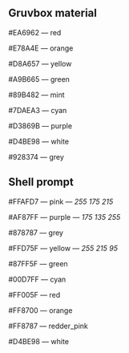 ## Gruvbox material

#EA6962 — red

#E78A4E — orange

#D8A657 — yellow

#A9B665 — green

#89B482 — mint

#7DAEA3 — cyan

#D3869B — purple

#D4BE98 — white

#928374 — grey

## Shell prompt

#FFAFD7 — pink — *255 175 215*

#AF87FF — purple ­— *175 135 255*

#878787 — grey

#FFD75F — yellow — *255 215 95*

#87FF5F — green

#00D7FF — cyan

#FF005F — red

#FF8700 — orange

#FF8787 — redder_pink

#D4BE98 — white